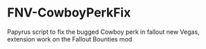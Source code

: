 # FNV-CowboyPerkFix
Papyrus script to fix the bugged Cowboy perk in fallout new Vegas, extension work on the Fallout Bounties mod
